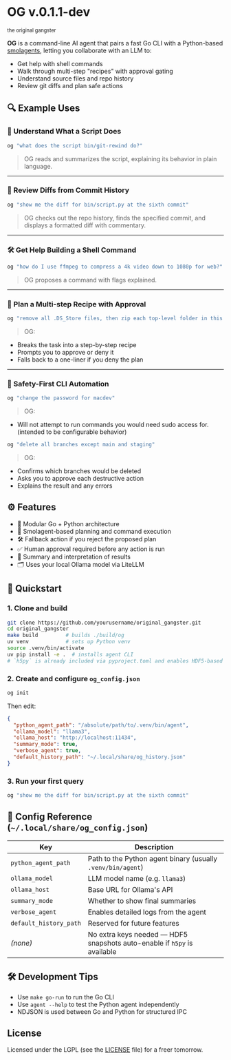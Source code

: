 # OG v.0.1.1-dev
<small>the original gangster</small>

**OG** is a command-line AI agent that pairs a fast Go CLI with a Python-based [smolagents](https://github.com/huggingface/smolagents), letting you collaborate with an LLM to:

* Get help with shell commands
* Walk through multi-step "recipes" with approval gating
* Understand source files and repo history
* Review git diffs and plan safe actions


## 🔍 Example Uses

### 🧠 Understand What a Script Does

```bash
og "what does the script bin/git-rewind do?"
````

> OG reads and summarizes the script, explaining its behavior in plain language.

---

### 🧾 Review Diffs from Commit History

```bash
og "show me the diff for bin/script.py at the sixth commit"
```

> OG checks out the repo history, finds the specified commit, and displays a formatted diff with commentary.

---

### 🛠 Get Help Building a Shell Command

```bash
og "how do I use ffmpeg to compress a 4k video down to 1080p for web?"
```

> OG proposes a command with flags explained.

---

### 🧪 Plan a Multi-step Recipe with Approval

```bash
og "remove all .DS_Store files, then zip each top-level folder in this directory"
```

> OG:

* Breaks the task into a step-by-step recipe
* Prompts you to approve or deny it
* Falls back to a one-liner if you deny the plan

---

### 🔐 Safety-First CLI Automation

```bash
og "change the password for macdev"
```

> OG:

* Will not attempt to run commands you would need sudo access for. (intended to be configurable behavior)

```bash
og "delete all branches except main and staging"
```

> OG:

* Confirms which branches would be deleted
* Asks you to approve each destructive action
* Explains the result and any errors

## ⚙️ Features

* 🧩 Modular Go + Python architecture
* 🧠 Smolagent-based planning and command execution
* 🛠️ Fallback action if you reject the proposed plan
* ✅ Human approval required before any action is run
* 📜 Summary and interpretation of results
* 🗂 Uses your local Ollama model via LiteLLM

## 🚀 Quickstart

### 1. Clone and build

```bash
git clone https://github.com/yourusername/original_gangster.git
cd original_gangster
make build         # builds ./build/og
uv venv            # sets up Python venv
source .venv/bin/activate
uv pip install -e .  # installs agent CLI
# `h5py` is already included via pyproject.toml and enables HDF5-based session snapshotting
```

### 2. Create and configure `og_config.json`

```bash
og init
```

Then edit:

```json
{
  "python_agent_path": "/absolute/path/to/.venv/bin/agent",
  "ollama_model": "llama3",
  "ollama_host": "http://localhost:11434",
  "summary_mode": true,
  "verbose_agent": true,
  "default_history_path": "~/.local/share/og_history.json"
}
```

### 3. Run your first query

```bash
og "show me the diff for bin/script.py at the sixth commit"
```

## 📂 Config Reference (`~/.local/share/og_config.json`)

| Key                    | Description                                                              |
| ---------------------- | ------------------------------------------------------------------------ |
| `python_agent_path`    | Path to the Python agent binary (usually `.venv/bin/agent`)              |
| `ollama_model`         | LLM model name (e.g. `llama3`)                                           |
| `ollama_host`          | Base URL for Ollama's API                                                |
| `summary_mode`         | Whether to show final summaries                                          |
| `verbose_agent`        | Enables detailed logs from the agent                                     |
| `default_history_path` | Reserved for future features                                             |
| *(none)*               | No extra keys needed — HDF5 snapshots auto-enable if `h5py` is available |

## 🛠 Development Tips

* Use `make go-run` to run the Go CLI
* Use `agent --help` to test the Python agent independently
* NDJSON is used between Go and Python for structured IPC

## License

Licensed under the LGPL (see the [LICENSE](LICENSE) file) for a freer tomorrow.
